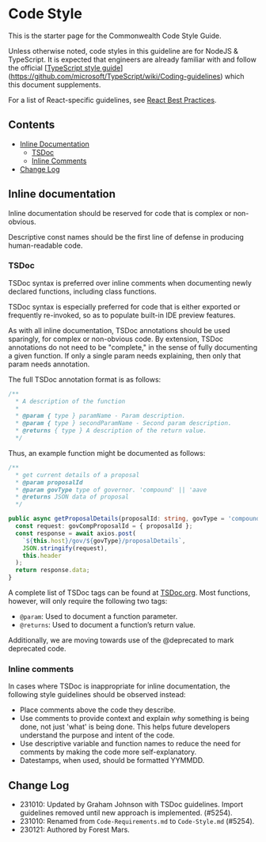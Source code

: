 # Code Style

This is the starter page for the Commonwealth Code Style Guide.

Unless otherwise noted, code styles in this guideline are for NodeJS & TypeScript. It is expected that engineers are already familiar with and follow the official [[TypeScript style guide](https://github.com/microsoft/TypeScript/wiki/Coding-guidelines)](<https://github.com/microsoft/TypeScript/wiki/Coding-guidelines>) which this document supplements.

For a list of React-specific guidelines, see [React Best Practices](./React-Best-Practices-And-Improvements.md).

## Contents

- [Inline Documentation](#inline-documentation)
  + [TSDoc](#tsdoc)
  + [Inline Comments](#inline-comments)
- [Change Log](#change-log)

## Inline documentation

Inline documentation should be reserved for code that is complex or non-obvious.

Descriptive const names should be the first line of defense in producing human-readable code.

### TSDoc

TSDoc syntax is preferred over inline comments when documenting newly declared functions, including class functions.

TSDoc syntax is especially preferred for code that is either exported or frequently re-invoked, so as to populate built-in IDE preview features.

As with all inline documentation, TSDoc annotations should be used sparingly, for complex or non-obvious code. By extension, TSDoc annotations do not need to be "complete," in the sense of fully documenting a given function. If only a single param needs explaining, then only that param needs annotation.

The full TSDoc annotation format is as follows:

```typescript
/**
  * A description of the function
  * 
  * @param { type } paramName - Param description.
  * @param { type } secondParamName - Second param description.
  * @returns { type } A description of the return value.
  */
```

Thus, an example function might be documented as follows:

```typescript
/**
  * get current details of a proposal
  * @param proposalId
  * @param govType type of governor. 'compound' || 'aave
  * @returns JSON data of proposal
  */

public async getProposalDetails(proposalId: string, govType = 'compound') {
  const request: govCompProposalId = { proposalId };
  const response = await axios.post(
    `${this.host}/gov/${govType}/proposalDetails`,
    JSON.stringify(request),
    this.header
  );
  return response.data;
}
```

A complete list of TSDoc tags can be found at [TSDoc.org](https://tsdoc.org/pages/tags/alpha/). Most functions, however, will only require the following two tags:

- `@param`: Used to document a function parameter.
- `@returns`: Used to document a function’s return value.

Additionally, we are moving towards use of the @deprecated to mark deprecated code.

### Inline comments

In cases where TSDoc is inappropriate for inline documentation, the following style guidelines should be observed instead:

- Place comments above the code they describe.
- Use comments to provide context and explain _why_ something is being done, not just 'what' is being done. This helps future developers understand the purpose and intent of the code.
- Use descriptive variable and function names to reduce the need for comments by making the code more self-explanatory.
- Datestamps, when used, should be formatted YYMMDD.

## Change Log

- 231010: Updated by Graham Johnson with TSDoc guidelines. Import guidelines removed until new approach is implemented. (#5254).
- 231010: Renamed from `Code-Requirements.md` to `Code-Style.md` (#5254).
- 230121: Authored by Forest Mars.
